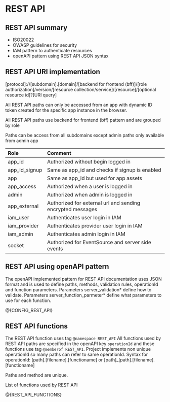 # REST API

## REST API summary

- ISO20022
- OWASP guidelines for security 
- IAM pattern to authenticate resources
- openAPI pattern using REST API JSON syntax

## REST API URI implementation

[protocol]://[subdomain].[domain]/[backend for frontend (bff)]/[role authorization]/version/[resource collection/service]/[resource]/[optional resource id]?[URI query]

All REST API paths can only be accessed from an app with dynamic ID token created for the specific app instance in the browser.

All REST API paths use backend for frontend (bff) pattern and are grouped by role

Paths can be access from all subdomains except admin paths only available from admin app

|Role                  |Comment                                                     |
|:---------------------|:-----------------------------------------------------------|
|app_id                |Authorized without begin logged in                          |
|app_id_signup         |Same as app_id and checks if signup is enabled              |
|app                   |Same as app_id but used for app assets                      |
|app_access            |Authorized when a user is logged in                         |
|admin                 |Authorized when admin is logged in                          |
|app_external          |Authorized for external url and sending encrypted messages  |
|iam_user              |Authenticates user login in IAM                             |
|iam_provider          |Authenticates provider user login in IAM                    |
|iam_admin             |Authenticates admin login in IAM                            |
|socket                |Authorized for EventSource and server side events           |

## REST API using openAPI pattern

The openAPI implemented pattern for REST API documentation uses JSON format and is used to define paths, methods, validation rules, operationId and function parameters.
Parameters server_validation* define how to validate.
Parameters server_function_parmeter* define what parameters to use for each function.

@{CONFIG_REST_API}

## REST API functions

The REST API function uses tag `@namespace REST_API`
All functions used by REST API paths are specified in the openAPI key `operationId` and these functions use tag `@memberof REST_API`.
Project implements non unique operationId so many paths can refer to same operationId.
Syntax for operationId: [path].[filename].[functioname] or [path]_[path].[filename].[functioname]

Paths and method are unique.

List of functions used by REST API

@{REST_API_FUNCTIONS}